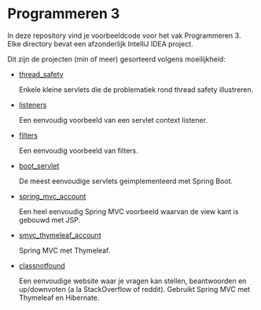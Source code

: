# Programmeren 3

In deze repository vind je voorbeeldcode voor het vak Programmeren 3. Elke directory bevat een afzonderlijk IntelliJ IDEA project.

Dit zijn de projecten (min of meer) gesorteerd volgens moeilijkheid:

- [thread_safety](thread_safety)

  Enkele kleine servlets die de problematiek rond thread safety illustreren.

- [listeners](listeners)

  Een eenvoudig voorbeeld van een servlet context listener.

- [filters](filters)

  Een eenvoudig voorbeeld van filters.

- [boot_servlet](boot_servlet)

  De meest eenvoudige servlets geimplementeerd met Spring Boot.

- [spring_mvc_account](spring_mvc_account)

  Een heel eenvoudig Spring MVC voorbeeld waarvan de view kant is gebouwd met JSP.

- [smvc_thymeleaf_account](smvc_thymeleaf_account)

  Spring MVC met Thymeleaf.

- [classnotfound](classnotfound)

  Een eenvoudige website waar je vragen kan stellen, beantwoorden en up/downvoten (a la StackOverflow of reddit). Gebruikt Spring MVC met Thymeleaf en Hibernate.
